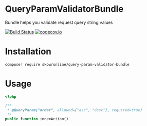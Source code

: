 QueryParamValidatorBundle
===

Bundle helps you validate request query string values

[![Build Status](https://travis-ci.org/skowron-line/QueryParamValidatorBundle.svg?branch=master)](https://travis-ci.org/skowron-line/QueryParamValidatorBundle) [![codecov.io](https://codecov.io/github/skowron-line/QueryParamValidatorBundle/coverage.svg?branch=master)](https://codecov.io/github/skowron-line/QueryParamValidatorBundle?branch=master)



Installation
===

```
composer require skowronline/query-param-validator-bundle
```

Usage
===

```php
<?php

/**
 * @QueryParam("order", allowed={"asc", "desc"}, required=true)
 */
public function indexAction()
```
